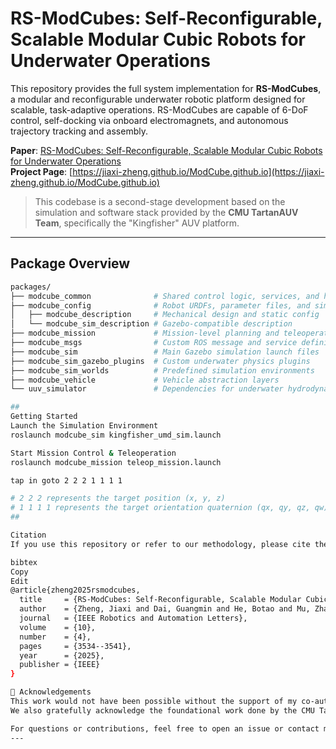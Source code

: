 # RS-ModCubes: Self-Reconfigurable, Scalable Modular Cubic Robots for Underwater Operations

This repository provides the full system implementation for **RS-ModCubes**, a modular and reconfigurable underwater robotic platform designed for scalable, task-adaptive operations. RS-ModCubes are capable of 6-DoF control, self-docking via onboard electromagnets, and autonomous trajectory tracking and assembly.

 **Paper**: [RS-ModCubes: Self-Reconfigurable, Scalable Modular Cubic Robots for Underwater Operations](https://doi.org/10.1109/LRA.2025.3543139)  
 **Project Page**: [https://jiaxi-zheng.github.io/ModCube.github.io](https://jiaxi-zheng.github.io/ModCube.github.io)

> This codebase is a second-stage development based on the simulation and software stack provided by the **CMU TartanAUV Team**, specifically the "Kingfisher" AUV platform.

---

##  Package Overview

```bash
packages/
├── modcube_common              # Shared control logic, services, and helper scripts
├── modcube_config              # Robot URDFs, parameter files, and sim configs
│   ├── modcube_description     # Mechanical design and static config
│   └── modcube_sim_description # Gazebo-compatible description
├── modcube_mission             # Mission-level planning and teleoperation
├── modcube_msgs                # Custom ROS message and service definitions
├── modcube_sim                 # Main Gazebo simulation launch files
├── modcube_sim_gazebo_plugins  # Custom underwater physics plugins
├── modcube_sim_worlds          # Predefined simulation environments
├── modcube_vehicle             # Vehicle abstraction layers
└── uuv_simulator               # Dependencies for underwater hydrodynamics

##
Getting Started
Launch the Simulation Environment
roslaunch modcube_sim kingfisher_umd_sim.launch

Start Mission Control & Teleoperation
roslaunch modcube_mission teleop_mission.launch

tap in goto 2 2 2 1 1 1 1

# 2 2 2 represents the target position (x, y, z)
# 1 1 1 1 represents the target orientation quaternion (qx, qy, qz, qw)
##

Citation
If you use this repository or refer to our methodology, please cite the following publication:

bibtex
Copy
Edit
@article{zheng2025rsmodcubes,
  title     = {RS-ModCubes: Self-Reconfigurable, Scalable Modular Cubic Robots for Underwater Operations},
  author    = {Zheng, Jiaxi and Dai, Guangmin and He, Botao and Mu, Zhaoyang and Meng, Zhaochen and Zhang, Tianyi and Zhi, Weiming and Fan, Dixia},
  journal   = {IEEE Robotics and Automation Letters},
  volume    = {10},
  number    = {4},
  pages     = {3534--3541},
  year      = {2025},
  publisher = {IEEE}
}

🤝 Acknowledgements
This work would not have been possible without the support of my co-authors, mentors, and the collaborative teams at Carnegie Mellon University and Westlake University.
We also gratefully acknowledge the foundational work done by the CMU TartanAUV team.

For questions or contributions, feel free to open an issue or contact me via the project website.
---

